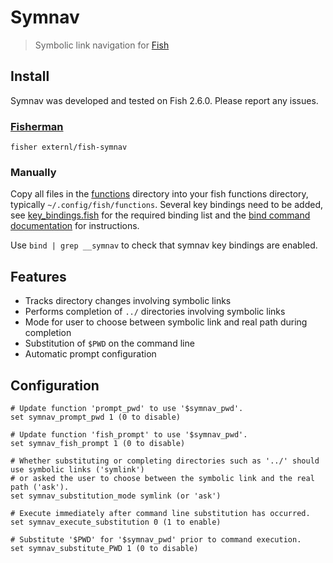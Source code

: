 # Symnav

> Symbolic link navigation for [Fish](https://fishshell.com/)

## Install

Symnav was developed and tested on Fish 2.6.0. Please report any issues.

### [Fisherman](https://fisherman.github.io/)

```fish
fisher externl/fish-symnav
```

### Manually

Copy all files in the [functions](./functions) directory into your fish functions directory, typically `~/.config/fish/functions`. Several key bindings need to be added, see [key_bindings.fish](./key_bindings.fish) for the required binding list and the [bind command documentation](https://fishshell.com/docs/current/commands.html#bind) for instructions.

Use `bind | grep __symnav` to check that symnav key bindings are enabled.

## Features

* Tracks directory changes involving symbolic links
* Performs completion of `../` directories involving symbolic links
* Mode for user to choose between symbolic link and real path during completion
* Substitution of `$PWD` on the command line
* Automatic prompt configuration

## Configuration

```fish
# Update function 'prompt_pwd' to use '$symnav_pwd'.
set symnav_prompt_pwd 1 (0 to disable)

# Update function 'fish_prompt' to use '$symnav_pwd'.
set symnav_fish_prompt 1 (0 to disable)

# Whether substituting or completing directories such as '../' should use symbolic links ('symlink')
# or asked the user to choose between the symbolic link and the real path ('ask').
set symnav_substitution_mode symlink (or 'ask')

# Execute immediately after command line substitution has occurred.
set symnav_execute_substitution 0 (1 to enable)

# Substitute '$PWD' for '$symnav_pwd' prior to command execution.
set symnav_substitute_PWD 1 (0 to disable)
```
